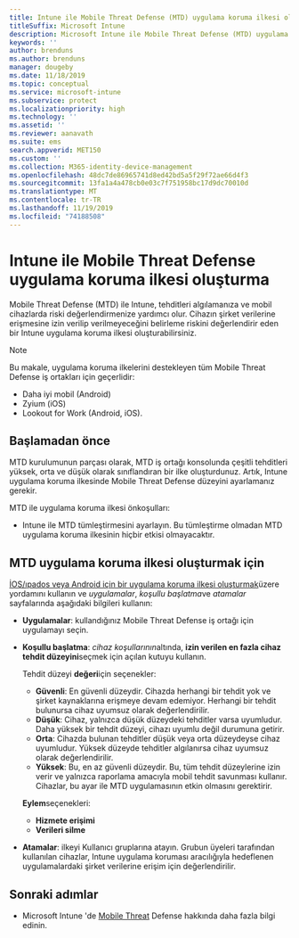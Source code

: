 ```yaml
---
title: Intune ile Mobile Threat Defense (MTD) uygulama koruma ilkesi oluşturma
titleSuffix: Microsoft Intune
description: Microsoft Intune ile Mobile Threat Defense (MTD) uygulama koruma ilkesi oluşturun.
keywords: ''
author: brenduns
ms.author: brenduns
manager: dougeby
ms.date: 11/18/2019
ms.topic: conceptual
ms.service: microsoft-intune
ms.subservice: protect
ms.localizationpriority: high
ms.technology: ''
ms.assetid: ''
ms.reviewer: aanavath
ms.suite: ems
search.appverid: MET150
ms.custom: ''
ms.collection: M365-identity-device-management
ms.openlocfilehash: 48dc7de86965741d8ed42bd5a5f29f72ae66d4f3
ms.sourcegitcommit: 13fa1a4a478cb0e03c7f751958bc17d9dc70010d
ms.translationtype: MT
ms.contentlocale: tr-TR
ms.lasthandoff: 11/19/2019
ms.locfileid: "74188508"
---
```

# <a name="create-mobile-threat-defense-app-protection-policy-with-intune"></a>Intune ile Mobile Threat Defense uygulama koruma ilkesi oluşturma

Mobile Threat Defense (MTD) ile Intune, tehditleri algılamanıza ve mobil cihazlarda riski değerlendirmenize yardımcı olur. Cihazın şirket verilerine erişmesine izin verilip verilmeyeceğini belirleme riskini değerlendirir eden bir Intune uygulama koruma ilkesi oluşturabilirsiniz.


> [!NOTE]
> Bu makale, uygulama koruma ilkelerini destekleyen tüm Mobile Threat Defense iş ortakları için geçerlidir:
>
> - Daha iyi mobil (Android)
> - Zyium (iOS)
> - Lookout for Work (Android, iOS).

## <a name="before-you-begin"></a>Başlamadan önce

MTD kurulumunun parçası olarak, MTD iş ortağı konsolunda çeşitli tehditleri yüksek, orta ve düşük olarak sınıflandıran bir ilke oluşturdunuz. Artık, Intune uygulama koruma ilkesinde Mobile Threat Defense düzeyini ayarlamanız gerekir.

MTD ile uygulama koruma ilkesi önkoşulları:

- Intune ile MTD tümleştirmesini ayarlayın. Bu tümleştirme olmadan MTD uygulama koruma ilkesinin hiçbir etkisi olmayacaktır.

## <a name="to-create-an-mtd-app-protection-policy"></a>MTD uygulama koruma ilkesi oluşturmak için

[İOS/ıpados veya Android için bir uygulama koruma ilkesi oluşturmak](../apps/app-protection-policies.md#app-protection-policies-for-iosipados-and-android-apps)üzere yordamını kullanın ve *uygulamalar*, *koşullu başlatma*ve *atamalar* sayfalarında aşağıdaki bilgileri kullanın:

- **Uygulamalar**: kullandığınız Mobile Threat Defense iş ortağı için uygulamayı seçin.
- **Koşullu başlatma**: *cihaz koşullarının*altında, **izin verilen en fazla cihaz tehdit düzeyini**seçmek için açılan kutuyu kullanın.

  Tehdit düzeyi **değeri**için seçenekler:

  - **Güvenli**: En güvenli düzeydir. Cihazda herhangi bir tehdit yok ve şirket kaynaklarına erişmeye devam edemiyor. Herhangi bir tehdit bulunursa cihaz uyumsuz olarak değerlendirilir.
  - **Düşük**: Cihaz, yalnızca düşük düzeydeki tehditler varsa uyumludur. Daha yüksek bir tehdit düzeyi, cihazı uyumlu değil durumuna getirir.
  - **Orta**: Cihazda bulunan tehditler düşük veya orta düzeydeyse cihaz uyumludur. Yüksek düzeyde tehditler algılanırsa cihaz uyumsuz olarak değerlendirilir.
  - **Yüksek**: Bu, en az güvenli düzeydir. Bu, tüm tehdit düzeylerine izin verir ve yalnızca raporlama amacıyla mobil tehdit savunması kullanır. Cihazlar, bu ayar ile MTD uygulamasının etkin olmasını gerektirir.

  **Eylem**seçenekleri:

  - **Hizmete erişimi**
  - **Verileri silme**

- **Atamalar**: ilkeyi Kullanıcı gruplarına atayın.  Grubun üyeleri tarafından kullanılan cihazlar, Intune uygulama koruması aracılığıyla hedeflenen uygulamalardaki şirket verilerine erişim için değerlendirilir.


## <a name="next-steps"></a>Sonraki adımlar  

- Microsoft Intune 'de [Mobile Threat](~/protect/mobile-threat-defense.md) Defense hakkında daha fazla bilgi edinin.

